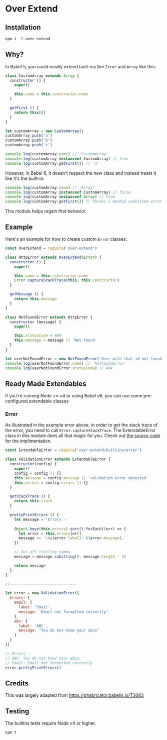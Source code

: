 # Over Extend

## Installation

```bash
npm i -S over-extend
```

## Why?
In Babel 5, you could easilly extend built-ins like `Error` and `Array` like this:

```js
class CustomArray extends Array {
  constructor () {
    super()

    this.name = this.constructor.name
  }

  getFirst () {
    return this[0]
  }
}

let customArray = new CustomArray()
customArray.push('a')
customArray.push('b')
customArray.push('c')

console.log(customArray.name) // 'CustomArray'
console.log(customArray instanceof CustomArray) // true
console.log(customArray.getFirst()) // 'a'
```

However, in Babel 6, it doesn't respect the new class and instead treats it like it's the built-in:

```js
console.log(customArray.name) // 'Array'
console.log(customArray instanceof CustomArray) // false
console.log(customArray instanceof Array) // true
console.log(customArray.getFirst()) // throws a method undefined error
```

This module helps regain that behavior.

## Example

Here's an example for how to create custom `Error` classes:

```js
const OverExtend = require('over-extend')

class HttpError extends OverExtend(Error) {
  constructor () {
    super()

    this.name = this.constructor.name
    Error.captureStackTrace(this, this.constructor)
  }

  getMessage () {
    return this.message
  }
}

class NotFoundError extends HttpError {
  constructor (message) {
    super()

    this.statusCode = 404
    this.message = message || 'Not Found'
  }
}

let userNotFoundError = new NotFoundError('User with that id not found')
console.log(userNotFoundError.name) // 'NotFoundError'
console.log(userNotFoundError.statusCode) // 404
```

## Ready Made Extendables

If you're running Node >= v4 or using Babel v6, you can use some pre-configured extendable classes

### Error

As illustrated in the example error above, in order to get the stack trace of the error, you need to call `Error.captureStackTrace`. The ExtendableError class in this module does all that magic for you. Check out [the source code](builtins/error.js) for the implimentation.

```js
const ExtendableError = require('over-extend/builtins/error')

class ValidationError extends ExtendableError {
  constructor(config) {
    super()
    config = config || {}
    this.message = config.message || 'validation error detected'
    this.errors = config.errors || {}
  }

  getStackTrace () {
    return this.stack
  }

  prettyPrintErrors () {
    let message = 'Errors -'
    
    Object.keys(this.errors).sort().forEach((err) => {
      let error = this.errors[err]
      message += `\n${error.label}: ${error.message},`
    })

    // Cut off trailing comma
    message = message.substring(0, message.length - 1)

    return message
  }
}

//------------------------------

let error = new ValidationError({
  errors: {
    email: {
      label: 'Email',
      message: 'Email not formatted correctly'
    },
    abc: {
      label: 'ABC',
      message: 'You do not know your abcs'
    }
  }
})

// Errors -
// ABC: You do not know your abcs,
// Email: Email not formatted correctly
error.prettyPrintErrors()
```

## Credits

This was largely adapted from https://phabricator.babeljs.io/T3083

## Testing

The builtins tests require Node v4 or higher.

```bash
npm t
```
